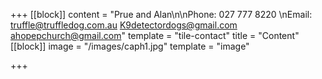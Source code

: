+++
[[block]]
content = "Prue and Alan\n\nPhone: 027 777 8220 \nEmail: truffle@truffledog.com.au K9detectordogs@gmail.com ahopepchurch@gmail.com"
template = "tile-contact"
title = "Content"
[[block]]
image = "/images/caph1.jpg"
template = "image"

+++
